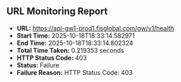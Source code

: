 ## URL Monitoring Report

- **URL:** https://api-gw1-prod1.fisglobal.com/gw/v1/health
- **Start Time:** 2025-10-18T18:33:14.582971
- **End Time:** 2025-10-18T18:33:14.802324
- **Total Time Taken:** 0.219353 seconds
- **HTTP Status Code:** 403
- **Status:** Failure
- **Failure Reason:** HTTP Status Code: 403
